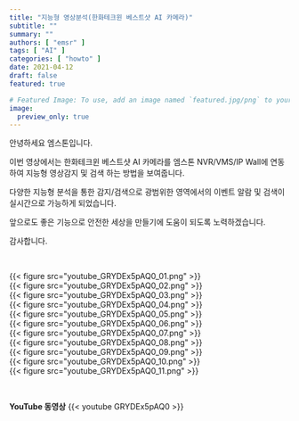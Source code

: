 ```yaml
---
title: "지능형 영상분석(한화테크윈 베스트샷 AI 카메라)"
subtitle: ""
summary: ""
authors: [ "emsr" ]
tags: [ "AI" ]
categories: [ "howto" ]
date: 2021-04-12
draft: false
featured: true

# Featured Image: To use, add an image named `featured.jpg/png` to your page's folder.
image:
  preview_only: true
---
```


안녕하세요 엠스톤입니다.

이번 영상에서는 한화테크윈 베스트샷 AI 카메라를 엠스톤 NVR/VMS/IP Wall에 연동하여 지능형 영상감지 및 검색 하는 방법을 보여줍니다.

다양한 지능형 분석을 통한 감지/검색으로 광범위한 영역에서의 이벤트 알람 및 검색이 실시간으로 가능하게 되었습니다.

앞으로도 좋은 기능으로 안전한 세상을 만들기에 도움이 되도록 노력하겠습니다.

감사합니다.

&nbsp;

<div class="container"><div class="row no-gutters">
<div class="col-sm-6">{{< figure src="youtube_GRYDEx5pAQ0_01.png" >}}</div>
<div class="col-sm-6">{{< figure src="youtube_GRYDEx5pAQ0_02.png" >}}</div>
<div class="col-sm-6">{{< figure src="youtube_GRYDEx5pAQ0_03.png" >}}</div>
<div class="col-sm-6">{{< figure src="youtube_GRYDEx5pAQ0_04.png" >}}</div>
<div class="col-sm-6">{{< figure src="youtube_GRYDEx5pAQ0_05.png" >}}</div>
<div class="col-sm-6">{{< figure src="youtube_GRYDEx5pAQ0_06.png" >}}</div>
<div class="col-sm-6">{{< figure src="youtube_GRYDEx5pAQ0_07.png" >}}</div>
<div class="col-sm-6">{{< figure src="youtube_GRYDEx5pAQ0_08.png" >}}</div>
<div class="col-sm-6">{{< figure src="youtube_GRYDEx5pAQ0_09.png" >}}</div>
<div class="col-sm-6">{{< figure src="youtube_GRYDEx5pAQ0_10.png" >}}</div>
<div class="col-sm-6">{{< figure src="youtube_GRYDEx5pAQ0_11.png" >}}</div>

</div></div>

&nbsp;

**YouTube 동영상**
{{< youtube GRYDEx5pAQ0 >}}

